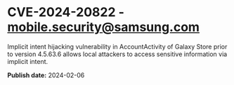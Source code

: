 # CVE-2024-20822 - mobile.security@samsung.com

Implicit intent hijacking vulnerability in AccountActivity of Galaxy Store prior to version 4.5.63.6 allows local attackers to access sensitive information via implicit intent.

**Publish date:** 2024-02-06

